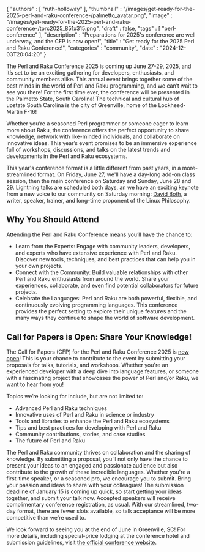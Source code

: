 {
   "authors" : [
      "ruth-holloway"
   ],
   "thumbnail" : "/images/get-ready-for-the-2025-perl-and-raku-conference-/palmetto_avatar.png",
   "image" : "/images/get-ready-for-the-2025-perl-and-raku-conference-/tprc2025_851x315.png",
   "draft" : false,
   "tags" : [
      "perl-conference"
   ],
   "description" : "Preparations for 2025's conference are well underway, and the CFP is now open!",
   "title" : "Get ready for the 2025 Perl and Raku Conference!",
   "categories" : "community",
   "date" : "2024-12-03T20:04:20"
}

The Perl and Raku Conference 2025 is coming up June 27-29, 2025, and it’s set to be an exciting gathering for developers, enthusiasts, and community members alike. This annual event brings together some of the best minds in the world of Perl and Raku programming, and we can’t wait to see you there! For the first time ever, the conference will be presented in the Palmetto State, South Carolina! The technical and cultural hub of upstate South Carolina is the city of Greenville, home of the Lockheed-Martin F-16!

Whether you’re a seasoned Perl programmer or someone eager to learn more about Raku, the conference offers the perfect opportunity to share knowledge, network with like-minded individuals, and collaborate on innovative ideas. This year’s event promises to be an immersive experience full of workshops, discussions, and talks on the latest trends and developments in the Perl and Raku ecosystems.

This year's conference format is a little different from past years, in a more-streamlined format.  On Friday, June 27, we'll have a day-long add-on class session, then the main conference on Saturday and Sunday, June 28 and 29.  Lightning talks are scheduled both days, an we have an exciting keynote from a new voice to our community on Saturday morning: [David Both](https://both.org), a writer, speaker, trainer, and long-time proponent of the Linux Philosophy.

Why You Should Attend
---------------------

Attending the Perl and Raku Conference means you’ll have the chance to:

* Learn from the Experts: Engage with community leaders, developers, and experts who have extensive experience with Perl and Raku. Discover new tools, techniques, and best practices that can help you in your own projects.
* Connect with the Community: Build valuable relationships with other Perl and Raku enthusiasts from around the world. Share your experiences, collaborate, and even find potential collaborators for future projects.
* Celebrate the Languages: Perl and Raku are both powerful, flexible, and continuously evolving programming languages. This conference provides the perfect setting to explore their unique features and the many ways they continue to shape the world of software development.

Call for Papers is Open: Share Your Knowledge!
----------------------------------------------

The Call for Papers (CFP) for the Perl and Raku Conference 2025 is [now open](https://www.papercall.io/tprcgsp2025)! This is your chance to contribute to the event by submitting your proposals for talks, tutorials, and workshops. Whether you're an experienced developer with a deep dive into language features, or someone with a fascinating project that showcases the power of Perl and/or Raku, we want to hear from you!

Topics we’re looking for include, but are not limited to:

* Advanced Perl and Raku techniques
* Innovative uses of Perl and Raku in science or industry
* Tools and libraries to enhance the Perl and Raku ecosystems
* Tips and best practices for developing with Perl and Raku
* Community contributions, stories, and case studies
* The future of Perl and Raku

The Perl and Raku community thrives on collaboration and the sharing of knowledge. By submitting a proposal, you’ll not only have the chance to present your ideas to an engaged and passionate audience but also contribute to the growth of these incredible languages.  Whether you're a first-time speaker, or a seasoned pro, we encourage you to submit. Bring your passion and ideas to share with your colleagues!  The submission deadline of January 15 is coming up quick, so start getting your ideas together, and submit your talk now.  Accepted speakers will receive complimentary conference registration, as usual. With our streamlined, two-day format, there are fewer slots available, so talk acceptance will be more competitive than we're used to.

We look forward to seeing you at the end of June in Greenville, SC! For more details, including special-price lodging at the conference hotel and submission guidelines, visit [the official conference website](https://tprc.us).

